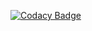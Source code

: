 [![Codacy Badge](https://api.codacy.com/project/badge/Grade/8f3abb370e634708904436583bab0323)](https://www.codacy.com/manual/iK4tsu/Sudoku?utm_source=github.com&amp;utm_medium=referral&amp;utm_content=iK4tsu/Sudoku&amp;utm_campaign=Badge_Grade)